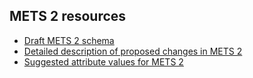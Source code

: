 ## METS 2 resources

* [Draft METS 2 schema](https://github.com/mets/METS-schema/blob/mets2/v2/mets.xsd)
* [Detailed description of proposed changes in METS 2](https://github.com/mets/METS-schema/blob/mets2/METS2.md)
* [Suggested attribute values for METS 2](METS2-Suggested-Attribute-Values)